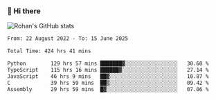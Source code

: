 ### 👋 Hi there 

<!--
**rohznmdev/rohznmdev** is a ✨ _special_ ✨ repository because its `README.md` (this file) appears on your GitHub profile.

Here are some ideas to get you started:

- 🔭 I’m currently working on ...
- 🌱 I’m currently learning Ruby and Ruby on Rails
- 👯 I’m looking to collaborate on ...
- 🤔 I’m looking for help with ...
- 💬 Ask me about ...
- 📫 How to reach me: ...
- 😄 Pronouns: ...
- ⚡ Fun fact: ...
-->
![Rohan's GitHub stats](https://github-readme-stats.vercel.app/api?username=rohznmdev&theme=dark&show_icons=true)

<!--START_SECTION:waka-->

```txt
From: 22 August 2022 - To: 15 June 2025

Total Time: 424 hrs 41 mins

Python        129 hrs 57 mins ███████▓░░░░░░░░░░░░░░░░░   30.60 %
TypeScript    115 hrs 16 mins ██████▓░░░░░░░░░░░░░░░░░░   27.14 %
JavaScript    46 hrs 9 mins   ██▓░░░░░░░░░░░░░░░░░░░░░░   10.87 %
C             39 hrs 59 mins  ██▒░░░░░░░░░░░░░░░░░░░░░░   09.42 %
Assembly      29 hrs 59 mins  █▓░░░░░░░░░░░░░░░░░░░░░░░   07.06 %
```

<!--END_SECTION:waka-->
